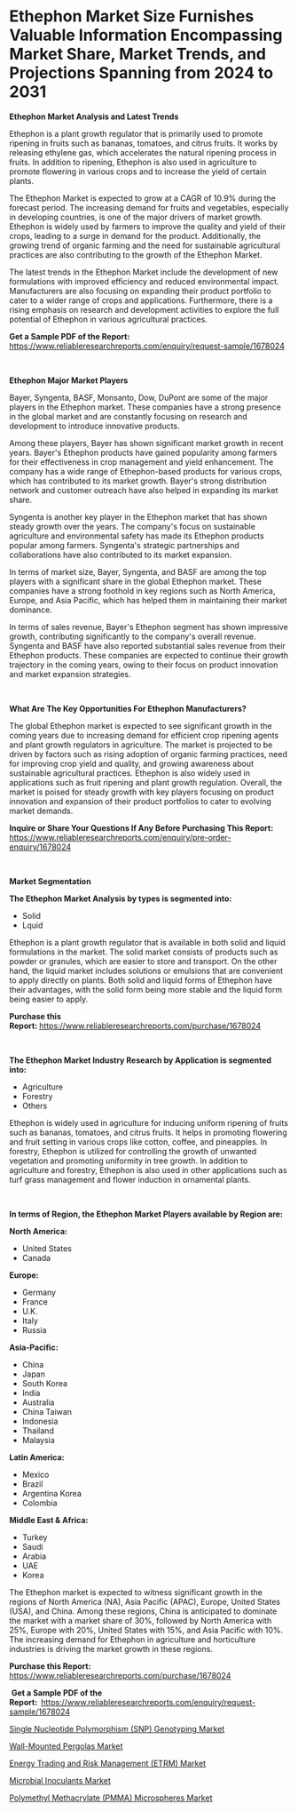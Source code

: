 <p><h1>Ethephon Market Size Furnishes Valuable Information Encompassing Market Share, Market Trends, and Projections Spanning from 2024 to 2031</h1></p><p><strong>Ethephon Market Analysis and Latest Trends</strong></p>
<p><p>Ethephon is a plant growth regulator that is primarily used to promote ripening in fruits such as bananas, tomatoes, and citrus fruits. It works by releasing ethylene gas, which accelerates the natural ripening process in fruits. In addition to ripening, Ethephon is also used in agriculture to promote flowering in various crops and to increase the yield of certain plants.</p><p>The Ethephon Market is expected to grow at a CAGR of 10.9% during the forecast period. The increasing demand for fruits and vegetables, especially in developing countries, is one of the major drivers of market growth. Ethephon is widely used by farmers to improve the quality and yield of their crops, leading to a surge in demand for the product. Additionally, the growing trend of organic farming and the need for sustainable agricultural practices are also contributing to the growth of the Ethephon Market.</p><p>The latest trends in the Ethephon Market include the development of new formulations with improved efficiency and reduced environmental impact. Manufacturers are also focusing on expanding their product portfolio to cater to a wider range of crops and applications. Furthermore, there is a rising emphasis on research and development activities to explore the full potential of Ethephon in various agricultural practices.</p></p>
<p><strong>Get a Sample PDF of the Report:&nbsp;</strong> <a href="https://www.reliableresearchreports.com/enquiry/request-sample/1678024">https://www.reliableresearchreports.com/enquiry/request-sample/1678024</a></p>
<p>&nbsp;</p>
<p><strong>Ethephon Major Market Players</strong></p>
<p><p>Bayer, Syngenta, BASF, Monsanto, Dow, DuPont are some of the major players in the Ethephon market. These companies have a strong presence in the global market and are constantly focusing on research and development to introduce innovative products.</p><p>Among these players, Bayer has shown significant market growth in recent years. Bayer's Ethephon products have gained popularity among farmers for their effectiveness in crop management and yield enhancement. The company has a wide range of Ethephon-based products for various crops, which has contributed to its market growth. Bayer's strong distribution network and customer outreach have also helped in expanding its market share.</p><p>Syngenta is another key player in the Ethephon market that has shown steady growth over the years. The company's focus on sustainable agriculture and environmental safety has made its Ethephon products popular among farmers. Syngenta's strategic partnerships and collaborations have also contributed to its market expansion.</p><p>In terms of market size, Bayer, Syngenta, and BASF are among the top players with a significant share in the global Ethephon market. These companies have a strong foothold in key regions such as North America, Europe, and Asia Pacific, which has helped them in maintaining their market dominance.</p><p>In terms of sales revenue, Bayer's Ethephon segment has shown impressive growth, contributing significantly to the company's overall revenue. Syngenta and BASF have also reported substantial sales revenue from their Ethephon products. These companies are expected to continue their growth trajectory in the coming years, owing to their focus on product innovation and market expansion strategies.</p></p>
<p>&nbsp;</p>
<p><strong>What Are The Key Opportunities For Ethephon Manufacturers?</strong></p>
<p><p>The global Ethephon market is expected to see significant growth in the coming years due to increasing demand for efficient crop ripening agents and plant growth regulators in agriculture. The market is projected to be driven by factors such as rising adoption of organic farming practices, need for improving crop yield and quality, and growing awareness about sustainable agricultural practices. Ethephon is also widely used in applications such as fruit ripening and plant growth regulation. Overall, the market is poised for steady growth with key players focusing on product innovation and expansion of their product portfolios to cater to evolving market demands.</p></p>
<p><strong>Inquire or Share Your Questions If Any Before Purchasing This Report:</strong> <a href="https://www.reliableresearchreports.com/enquiry/pre-order-enquiry/1678024">https://www.reliableresearchreports.com/enquiry/pre-order-enquiry/1678024</a></p>
<p>&nbsp;</p>
<p><strong>Market Segmentation</strong></p>
<p><strong>The Ethephon Market Analysis by types is segmented into:</strong></p>
<p><ul><li>Solid</li><li>Lquid</li></ul></p>
<p><p>Ethephon is a plant growth regulator that is available in both solid and liquid formulations in the market. The solid market consists of products such as powder or granules, which are easier to store and transport. On the other hand, the liquid market includes solutions or emulsions that are convenient to apply directly on plants. Both solid and liquid forms of Ethephon have their advantages, with the solid form being more stable and the liquid form being easier to apply.</p></p>
<p><strong>Purchase this Report:&nbsp;</strong><a href="https://www.reliableresearchreports.com/purchase/1678024">https://www.reliableresearchreports.com/purchase/1678024</a></p>
<p>&nbsp;</p>
<p><strong>The Ethephon Market Industry Research by Application is segmented into:</strong></p>
<p><ul><li>Agriculture</li><li>Forestry</li><li>Others</li></ul></p>
<p><p>Ethephon is widely used in agriculture for inducing uniform ripening of fruits such as bananas, tomatoes, and citrus fruits. It helps in promoting flowering and fruit setting in various crops like cotton, coffee, and pineapples. In forestry, Ethephon is utilized for controlling the growth of unwanted vegetation and promoting uniformity in tree growth. In addition to agriculture and forestry, Ethephon is also used in other applications such as turf grass management and flower induction in ornamental plants.</p></p>
<p>&nbsp;</p>
<p><strong>In terms of Region, the Ethephon Market Players available by Region are:</strong></p>
<p>
    <p> <strong> North America: </strong>
        <ul>
            <li>United States</li>
            <li>Canada</li>
        </ul>
        </p> 
    <p> <strong> Europe: </strong>
        <ul>
            <li>Germany</li>
            <li>France</li>
            <li>U.K.</li>
            <li>Italy</li>
            <li>Russia</li>
        </ul>
        </p> 
    <p> <strong> Asia-Pacific: </strong>
        <ul>
            <li>China</li>
            <li>Japan</li>
            <li>South Korea</li>
            <li>India</li>
            <li>Australia</li>
            <li>China Taiwan</li>
            <li>Indonesia</li>
            <li>Thailand</li>
            <li>Malaysia</li>
        </ul>
        </p> 
    <p> <strong> Latin America: </strong>
        <ul>
            <li>Mexico</li>
            <li>Brazil</li>
            <li>Argentina Korea</li>
            <li>Colombia</li>
        </ul>
        </p> 
    <p> <strong> Middle East & Africa: </strong>
        <ul>
            <li>Turkey</li>
            <li>Saudi</li>
            <li>Arabia</li>
            <li>UAE</li>
            <li>Korea</li>
        </ul>
    </p>
    </p>
<p><p>The Ethephon market is expected to witness significant growth in the regions of North America (NA), Asia Pacific (APAC), Europe, United States (USA), and China. Among these regions, China is anticipated to dominate the market with a market share of 30%, followed by North America with 25%, Europe with 20%, United States with 15%, and Asia Pacific with 10%. The increasing demand for Ethephon in agriculture and horticulture industries is driving the market growth in these regions.</p></p>
<p><strong>Purchase this Report: </strong><a href="https://www.reliableresearchreports.com/purchase/1678024">https://www.reliableresearchreports.com/purchase/1678024</a></p>
<p>&nbsp;<strong>Get a Sample PDF of the Report:&nbsp;&nbsp;</strong><a href="https://www.reliableresearchreports.com/enquiry/request-sample/1678024">https://www.reliableresearchreports.com/enquiry/request-sample/1678024</a></p>
<p><strong></strong></p>
<p><p><a href="https://medium.com/@darienhoppe3434/single-nucleotide-polymorphism-snp-genotyping-market-insight-market-trends-growth-forecasted-344bcc2ae268">Single Nucleotide Polymorphism (SNP) Genotyping Market</a></p><p><a href="https://issuu.com/reportprime-2/docs/wall-mounted-pergolas-market-size-2030.pptx">Wall-Mounted Pergolas Market</a></p><p><a href="https://medium.com/@darienhoppe3434/energy-trading-and-risk-management-etrm-market-trends-and-market-analysis-forecasted-for-period-4d6e6ffa129a">Energy Trading and Risk Management (ETRM) Market</a></p><p><a href="https://github.com/Airanohannonzb68e5pb53oc1/Market-Research-Report-List-1/blob/main/microbial-inoculants-market.md">Microbial Inoculants Market</a></p><p><a href="https://issuu.com/reportprime-2/docs/polymethyl-methacrylate-pmma-microspheres-market-s">Polymethyl Methacrylate (PMMA) Microspheres Market</a></p></p>